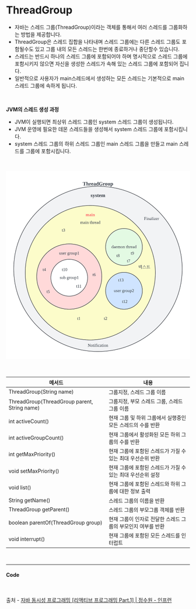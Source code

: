 # ThreadGroup

* 자바는 스레드 그룹(ThreadGroup)이라는 객체를 통해서 여러 스레드를 그룹화하는 방법을 제공합니다.
* ThreadGroup은 스레드 집합을 나타내며 스레드 그룹에는 다른 스레드 그룹도 포함될수도 있고 그룹 내의 모든 스레드는 한번에 종료하거나 중단할수 있습니다.
* 스레드는 반드시 하나의 스레드 그룹에 포함되어야 하며 명시적으로 스레드 그룹에 포함시키지 않으면 자신을 생성한 스레드가 속해 있는 스레드 그룹에 포함되어 집니다.
* 일반적으로 사용자가 main스레드에서 생성하는 모든 스레드는 기본적으로 main 스레드 그룹에 속하게 됩니다.

</br>

**JVM의 스레드 생성 과정**

* JVM이 실행되면 최상위 스레드 그룹인 system 스레드 그룹이 생성됩니다.
* JVM 운영에 필요한 데몬 스레드들을 생성해서 system 스레드 그룹에 포함시킴니다.
* system 스레드 그룹의 하위 스레드 그룹인 main 스레드 그룹을 만들고 main 스레드를 그룹에 포함시킴니다.

</br>

![ThreadGroup](./img/thread/ThreadGroup.png)

</br>

|메서드|내용|
|------|---|
|ThreadGroup(String name)|그룹지정, 스레드 그룹 이름|
|ThreadGroup(ThreadGroup parent, String name)|그룹지정, 부모 스레드 그룹, 스레드 그룹 이름|
|int activeCount()|현재 그룹 및 하위 그룹에서 실행중인 모든 스레드의 수를 반환|
|int activeGroupCount()|현재 그룹에서 활성화된 모든 하위 그룹의 수를 반환|
|int getMaxPriority()|현재 그룹에 포함된 스레드가 가질 수 있는 최대 우선순위 반환|
|void setMaxPriority()|현재 그룹에 포함된 스레드가 가질 수 있는 최대 우선순위 설정|
|void list()|현재 그룹에 포함된 스레드와 하위 그룹에 대한 정보 출력|
|String getName()|스레드 그룹의 이름을 반환|
|ThreadGroup getParent()|스레드 그룹의 부모그룹 객체를 반환|
|boolean parentOf(ThreadGroup group)|현재 그룹이 인자로 전달한 스레드 그룹의 부모인지 여부를 반환|
|void interrupt()|현재 그룹에 포함된 모든 스레드를 인터럽트|

</br>

- - -

#### Code



</br>

출처 - 
 [자바 동시성 프로그래밍 \[리액티브 프로그래밍 Part.1\] | 정수원 - 인프런](https://www.inflearn.com/course/%EC%9E%90%EB%B0%94-%EB%8F%99%EC%8B%9C%EC%84%B1-%ED%94%84%EB%A1%9C%EA%B7%B8%EB%9E%98%EB%B0%8D-%EB%A6%AC%EC%95%A1%ED%8B%B0%EB%B8%8C-part1/dashboard)



